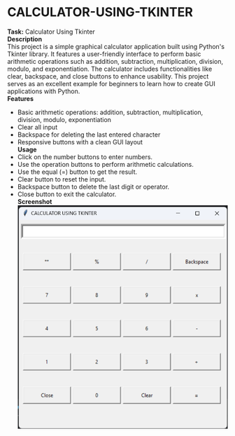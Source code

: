 # CALCULATOR-USING-TKINTER
**Task:** Calculator Using Tkinter  
**Description**  
This project is a simple graphical calculator application built using Python's Tkinter library. It features a user-friendly interface to perform basic arithmetic operations such as addition, subtraction, multiplication, division, modulo, and exponentiation. The calculator includes functionalities like clear, backspace, and close buttons to enhance usability. This project serves as an excellent example for beginners to learn how to create GUI applications with Python.  
**Features**  
- Basic arithmetic operations: addition, subtraction, multiplication, division, modulo, exponentiation  
- Clear all input  
- Backspace for deleting the last entered character  
- Responsive buttons with a clean GUI layout  
**Usage**  
- Click on the number buttons to enter numbers.  
- Use the operation buttons to perform arithmetic calculations.  
- Use the equal (=) button to get the result.  
- Clear button to reset the input.  
- Backspace button to delete the last digit or operator.  
- Close button to exit the calculator.  
**Screenshot**  
![Calculator GUI](https://github.com/poornasai01/CALCULATOR-USING-TKINTER/blob/main/Screenshot%202025-09-29%20142156.png)
